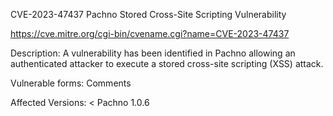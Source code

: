 CVE-2023-47437 Pachno Stored Cross-Site Scripting Vulnerability

https://cve.mitre.org/cgi-bin/cvename.cgi?name=CVE-2023-47437

Description: 
A vulnerability has been identified in Pachno allowing an authenticated attacker to execute a stored cross-site scripting (XSS) attack.


Vulnerable forms:
Comments


Affected Versions:
< Pachno 1.0.6 

